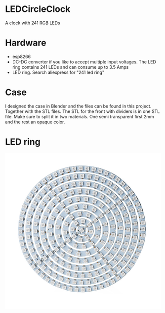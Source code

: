 # LEDCircleClock
A clock with 241 RGB LEDs 

# Hardware
- esp8266
- DC-DC converter if you like to accept multiple input voltages. The LED ring contains 241 LEDs and can consume up to 3.5 Amps
- LED ring. Search aliexpress for "241 led ring"

# Case
I designed the case in Blender and the files can be found in this project. Together with the STL files.
The STL for the front with dividers is in one STL file. Make sure to split it in two materials. One semi transparent first 2mm and the rest an opaque color.

# LED ring
![241 LED Ring](https://github.com/MilovdZee/LEDCircleClock/blob/main/images/241LEDring.jpg)
